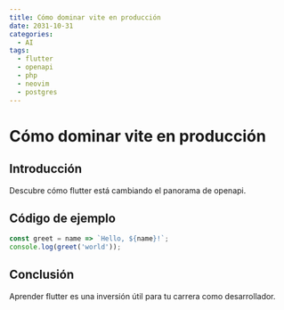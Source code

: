```yaml
---
title: Cómo dominar vite en producción
date: 2031-10-31
categories:
  - AI
tags:
  - flutter
  - openapi
  - php
  - neovim
  - postgres
---
```


# Cómo dominar vite en producción

## Introducción

Descubre cómo flutter está cambiando el panorama de openapi.

## Código de ejemplo

```javascript
const greet = name => `Hello, ${name}!`;
console.log(greet('world'));
```

## Conclusión

Aprender flutter es una inversión útil para tu carrera como desarrollador.